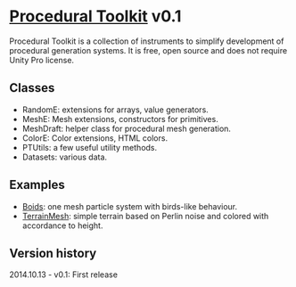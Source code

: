 
# [Procedural Toolkit](https://github.com/Syomus/ProceduralToolkit) v0.1

Procedural Toolkit is a collection of instruments to simplify development of procedural generation systems. It is free, open source and does not require Unity Pro license.

## Classes
* RandomE: extensions for arrays, value generators.
* MeshE: Mesh extensions, constructors for primitives.
* MeshDraft: helper class for procedural mesh generation.
* ColorE: Color extensions, HTML colors.
* PTUtils: a few useful utility methods.
* Datasets: various data.

## Examples
* [Boids](http://syomus.com/ProceduralToolkit/Boids.html): one mesh particle system with birds-like behaviour.
* [TerrainMesh](http://syomus.com/ProceduralToolkit/TerrainMesh.html): simple terrain based on Perlin noise and colored with accordance to height.

## Version history
2014.10.13 - v0.1: First release
